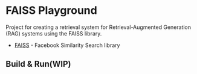 # FAISS Playground

Project for creating a retrieval system for Retrieval-Augmented Generation (RAG) systems using the FAISS library. 

- [FAISS](https://github.com/facebookresearch/faiss) - Facebook Similarity Search library


## Build & Run(WIP)

```docker
```


